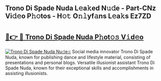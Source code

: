 ## Trono Di Spade Nuda L𝚎a𝚔ed N𝚞𝚍e - Part-CNz Vi𝚍𝚎o P𝚑𝚘tos - H𝚘𝚝 O𝚗𝚕yf𝚊ns L𝚎a𝚔s Ez7ZD

# <h2><a href="http://kf5lt3l.oniu.top/?m=Trono+Di+Spade+Nuda">🔗👉 🔴 Trono Di Spade Nuda P𝚑ot𝚘𝚜 V𝚒d𝚎o</a></h2>

[![Trono Di Spade Nuda Nu𝚍e𝚜](https://i.imgur.com/0qMVB7G.gif)](http://kf5lt3l.oniu.top/?m=Trono+Di+Spade+Nuda)
Social media innovator Trono Di Spade Nuda, known for publishing dance and lifestyle material, consisting of presentations and personal blogs. Versatile illusionist assistant Trono Di Spade Nuda, known for their exceptional skills and accomplishments in assisting illusionists.  
